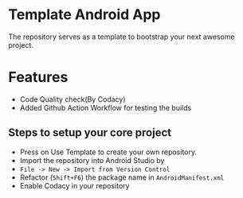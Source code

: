 # Template Android App 
The repository serves as a template to bootstrap your next awesome project.

# Features
- Code Quality check(By Codacy)
- Added Github Action Workflow for testing the builds

## Steps to setup your core project
- Press on Use Template to create your own repository.
- Import the repository into Android Studio by
- `File -> New -> Import from Version Control`
- Refactor (`Shift+F6`) the package name in `AndroidManifest.xml`
- Enable Codacy in your repository   

